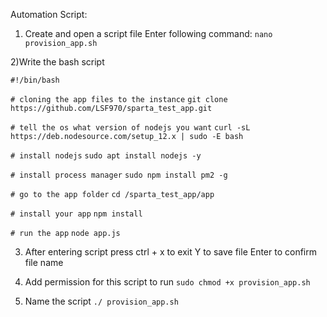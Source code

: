 Automation Script:

1) Create and open a script file 
Enter following command: `nano provision_app.sh`

2)Write the bash script 

`#!/bin/bash`

`# cloning the app files to the instance`
`git clone https://github.com/LSF970/sparta_test_app.git `

`# tell the os what version of nodejs you want`
`curl -sL https://deb.nodesource.com/setup_12.x | sudo -E bash`

`# install nodejs`
`sudo apt install nodejs -y`

`# install process manager`
`sudo npm install pm2 -g`

`# go to the app folder`
`cd /sparta_test_app/app`

`# install your app`
`npm install`

`# run the app`
`node app.js`

3) After entering script press ctrl + x to exit 
Y to save file 
Enter to confirm file name 

4) Add permission for this script to run 
`sudo chmod +x provision_app.sh`

5) Name the script 
`./ provision_app.sh`